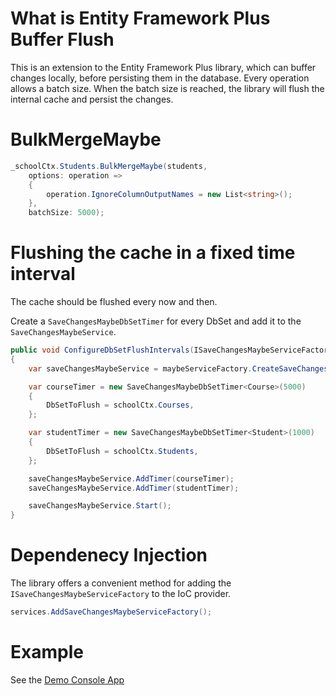 # What is Entity Framework Plus Buffer Flush 

This is an extension to the Entity Framework Plus library, which can buffer changes locally, before persisting them in the database.
Every operation allows a batch size. When the batch size is reached, the library will flush the internal cache and persist the changes. 

# BulkMergeMaybe 

```c#
_schoolCtx.Students.BulkMergeMaybe(students, 
    options: operation =>
    {
        operation.IgnoreColumnOutputNames = new List<string>();
    },
    batchSize: 5000);
``` 

# Flushing the cache in a fixed time interval

The cache should be flushed every now and then. 

Create a `SaveChangesMaybeDbSetTimer` for every DbSet and add it to the `SaveChangesMaybeService`.

```c#
public void ConfigureDbSetFlushIntervals(ISaveChangesMaybeServiceFactory maybeServiceFactory, SchoolContext schoolCtx)
{
    var saveChangesMaybeService = maybeServiceFactory.CreateSaveChangesMaybeService();

    var courseTimer = new SaveChangesMaybeDbSetTimer<Course>(5000)
    {
        DbSetToFlush = schoolCtx.Courses,
    };

    var studentTimer = new SaveChangesMaybeDbSetTimer<Student>(1000)
    {
        DbSetToFlush = schoolCtx.Students,
    };

    saveChangesMaybeService.AddTimer(courseTimer);
    saveChangesMaybeService.AddTimer(studentTimer);

    saveChangesMaybeService.Start();
}
``` 
# Dependenecy Injection

The library offers a convenient method for adding the `ISaveChangesMaybeServiceFactory` to the IoC provider.

```c#
services.AddSaveChangesMaybeServiceFactory();
```

# Example

See the [Demo Console App](https://github.com/xzuttz/zzz-efplus-buffer-flush/tree/main/src/SaveChangesMaybe.DemoConsole)